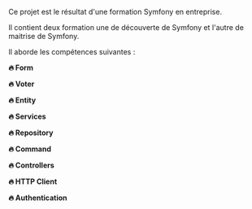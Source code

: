 Ce projet est le résultat d'une formation Symfony en entreprise.

Il contient deux formation une de découverte de Symfony et l'autre de maitrise de Symfony.

Il aborde les compétences suivantes : 

**🔥 Form**

**🔥 Voter**

**🔥 Entity**

**🔥 Services**

**🔥 Repository**

**🔥 Command**

**🔥 Controllers**

**🔥 HTTP Client**

**🔥 Authentication**
